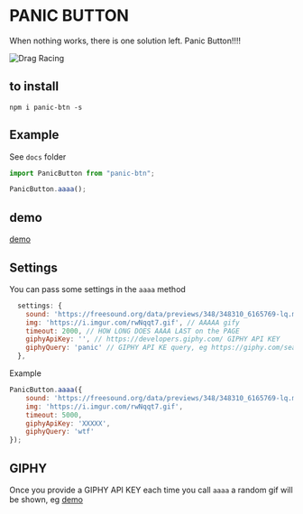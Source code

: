 # PANIC BUTTON

When nothing works, there is one solution left. Panic Button!!!!

![Drag Racing](https://i.imgur.com/rwNqqt7.gif)

## to install 

`npm i panic-btn -s`

## Example 

See `docs` folder

```javascript
import PanicButton from "panic-btn";

PanicButton.aaaa();

```

## demo 

[demo](https://qunabu.github.io/panic-button/)

## Settings 

You can pass some settings in the `aaaa` method 

```javascript 
  settings: {
    sound: 'https://freesound.org/data/previews/348/348310_6165769-lq.mp3', // AAAAA sound
    img: 'https://i.imgur.com/rwNqqt7.gif', // AAAAA gify 
    timeout: 2000, // HOW LONG DOES AAAA LAST on the PAGE
    giphyApiKey: '', // https://developers.giphy.com/ GIPHY API KEY
    giphyQuery: 'panic' // GIPHY API KE query, eg https://giphy.com/search/panic
  },
```

Example 

```javascript
PanicButton.aaaa({
    sound: 'https://freesound.org/data/previews/348/348310_6165769-lq.mp3',
    img: 'https://i.imgur.com/rwNqqt7.gif', 
    timeout: 5000, 
    giphyApiKey: 'XXXXX',
    giphyQuery: 'wtf' 
});
```

## GIPHY

Once you provide a GIPHY API KEY each time you call `aaaa` a random gif will be shown, eg [demo](https://qunabu.github.io/panic-button/)